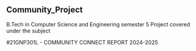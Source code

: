 ## Community_Project

B.Tech in Computer Science and Engineering semester 5 Project covered under the subject

#21GNP301L - COMMUNITY CONNECT REPORT 2024-2025

